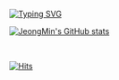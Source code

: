 [![Typing SVG](https://readme-typing-svg.demolab.com?font=Fira+Code&size=17&pause=1000&random=false&width=435&lines=Hi+there!%F0%9F%91%8B;I'm+front-end+developer)](https://git.io/typing-svg)

[![JeongMin's GitHub stats](https://github-readme-stats.vercel.app/api?username=plou102&show_icons=true&theme=react)](https://github.com/anuraghazra/github-readme-stats)

<br />

[![Hits](https://hits.seeyoufarm.com/api/count/incr/badge.svg?url=https%3A%2F%2Fgithub.com%2Fplou102&count_bg=%2361DAFB&title_bg=%23555555&icon=github.svg&icon_color=%23E7E7E7&title=Github&edge_flat=false)](https://hits.seeyoufarm.com)

<!-- [![Top Langs](https://github-readme-stats.vercel.app/api/top-langs/?username=plou102&layout=compact)](https://github.com/plou102/github-readme-stats)

[![GitHub Streak](https://streak-stats.demolab.com?user=plou102&theme=react&hide_border=true&border_radius=10&date_format=M%20j%5B%2C%20Y%5D)](https://git.io/streak-stats) -->
